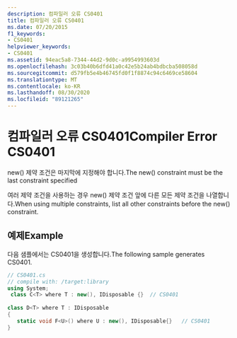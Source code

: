 ```yaml
---
description: 컴파일러 오류 CS0401
title: 컴파일러 오류 CS0401
ms.date: 07/20/2015
f1_keywords:
- CS0401
helpviewer_keywords:
- CS0401
ms.assetid: 94eac5a8-7344-44d2-9d0c-a9954993603d
ms.openlocfilehash: 3c03b40b6dfd41a0c42e5b24ab4bdbcba508058d
ms.sourcegitcommit: d579fb5e4b46745fd0f1f8874c94c6469ce58604
ms.translationtype: MT
ms.contentlocale: ko-KR
ms.lasthandoff: 08/30/2020
ms.locfileid: "89121265"
---
```

# <a name="compiler-error-cs0401"></a><span data-ttu-id="3ffa9-103">컴파일러 오류 CS0401</span><span class="sxs-lookup"><span data-stu-id="3ffa9-103">Compiler Error CS0401</span></span>
<span data-ttu-id="3ffa9-104">new() 제약 조건은 마지막에 지정해야 합니다.</span><span class="sxs-lookup"><span data-stu-id="3ffa9-104">The new() constraint must be the last constraint specified</span></span>  
  
 <span data-ttu-id="3ffa9-105">여러 제약 조건을 사용하는 경우 new() 제약 조건 앞에 다른 모든 제약 조건을 나열합니다.</span><span class="sxs-lookup"><span data-stu-id="3ffa9-105">When using multiple constraints, list all other constraints before the new() constraint.</span></span>  
  
## <a name="example"></a><span data-ttu-id="3ffa9-106">예제</span><span class="sxs-lookup"><span data-stu-id="3ffa9-106">Example</span></span>  
 <span data-ttu-id="3ffa9-107">다음 샘플에서는 CS0401을 생성합니다.</span><span class="sxs-lookup"><span data-stu-id="3ffa9-107">The following sample generates CS0401.</span></span>  
  
```csharp  
// CS0401.cs  
// compile with: /target:library  
using System;  
 class C<T> where T : new(), IDisposable {}  // CS0401  
  
class D<T> where T : IDisposable  
{  
   static void F<U>() where U : new(), IDisposable{}   // CS0401  
}  
```
